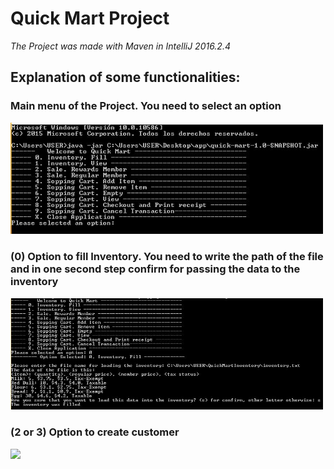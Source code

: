 <h1> Quick Mart Project </h1>
<p><em>The Project was made with Maven in IntelliJ 2016.2.4</em></p>
<h2>Explanation of some functionalities:</h2>

<p>
  <h3>Main menu of the Project. You need to select an option</h3>
  <img src="doc/menu.JPG" width="500"/>  
</p>
<p>
  <h3>(0) Option to fill Inventory. You need to write the path of the file and in one second step confirm for passing the data to the inventory</h3>
  <img src="doc/menuFill_Inventory.JPG" width="500"/>  
</p>
<p>
  <h3>(2 or 3) Option to create customer</h3>
  <img src="doc/menuCreate_Customer.JPG.JPG" width="500"/>  
</p>



